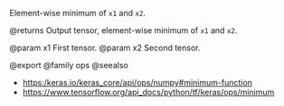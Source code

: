 Element-wise minimum of `x1` and `x2`.

@returns
    Output tensor, element-wise minimum of `x1` and `x2`.

@param x1 First tensor.
@param x2 Second tensor.

@export
@family ops
@seealso
+ <https:/keras.io/keras_core/api/ops/numpy#minimum-function>
+ <https://www.tensorflow.org/api_docs/python/tf/keras/ops/minimum>
